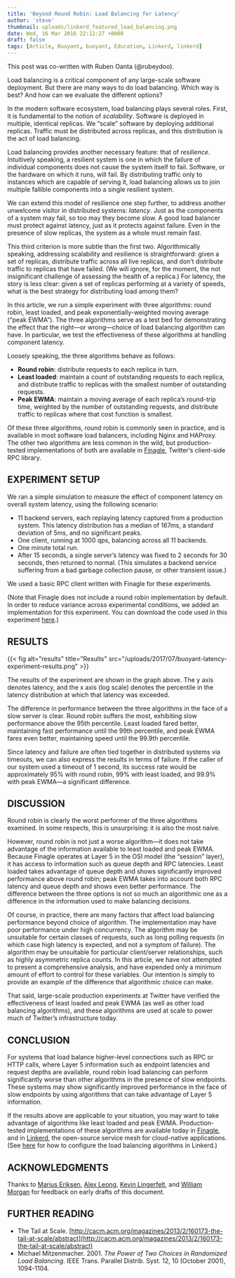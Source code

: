 ```yaml
---
title: 'Beyond Round Robin: Load Balancing for Latency'
author: 'steve'
thumbnail: uploads/linkerd_featured_load_balancing.png
date: Wed, 16 Mar 2016 22:12:27 +0000
draft: false
tags: [Article, Buoyant, buoyant, Education, Linkerd, linkerd]
---
```


This post was co-written with Ruben Oanta (@rubeydoo).

Load balancing is a critical component of any large-scale software deployment.
But there are many ways to do load balancing. Which way is best? And how can we
evaluate the different options?

In the modern software ecosystem, load balancing plays several roles. First, it
is fundamental to the notion of *scalability*. Software is deployed in multiple,
identical replicas. We “scale” software by deploying additional replicas.
Traffic must be distributed across replicas, and this distribution is the act of
load balancing.

Load balancing provides another necessary feature: that of *resilience*.
Intuitively speaking, a resilient system is one in which the failure of
individual components does not cause the system itself to fail. Software, or the
hardware on which it runs, will fail. By distributing traffic only to instances
which are capable of serving it, load balancing allows us to join multiple
fallible components into a single resilient system.

We can extend this model of resilience one step further, to address another
unwelcome visitor in distributed systems: *latency*. Just as the components of a
system may fail, so too may they become slow. A good load balancer must protect
against latency, just as it protects against failure. Even in the presence of
slow replicas, the system as a whole must remain fast.

This third criterion is more subtle than the first two. Algorithmically
speaking, addressing scalability and resilience is straightforward: given a set
of replicas, distribute traffic across all live replicas, and don’t distribute
traffic to replicas that have failed. (We will ignore, for the moment, the not
insignificant challenge of assessing the health of a replica.) For latency, the
story is less clear: given a set of replicas performing at a variety of speeds,
what is the best strategy for distributing load among them?

In this article, we run a simple experiment with three algorithms: round robin,
least loaded, and peak exponentially-weighted moving average (“peak EWMA”). The
three algorithms serve as a test bed for demonstrating the effect that the
right—or wrong—choice of load balancing algorithm can have. In particular, we
test the effectiveness of these algorithms at handling component latency.

Loosely speaking, the three algorithms behave as follows:

- **Round robin**: distribute requests to each replica in turn.
- **Least loaded**: maintain a count of outstanding requests to each replica,
  and distribute traffic to replicas with the smallest number of outstanding
  requests.
- **Peak EWMA**: maintain a moving average of each replica’s round-trip time,
  weighted by the number of outstanding requests, and distribute traffic to
  replicas where that cost function is smallest.

Of these three algorithms, round robin is commonly seen in practice, and is
available in most software load balancers, including Nginx and HAProxy. The
other two algorithms are less common in the wild, but production-tested
implementations of both are available in [Finagle](https://finagle.github.io/),
Twitter’s client-side RPC library.

## EXPERIMENT SETUP

We ran a simple simulation to measure the effect of component latency on overall
system latency, using the following scenario:

- 11 backend servers, each replaying latency captured from a production system.
  This latency distribution has a median of 167ms, a standard deviation of 5ms,
  and no significant peaks.
- One client, running at 1000 qps, balancing across all 11 backends.
- One minute total run.
- After 15 seconds, a single server’s latency was fixed to 2 seconds for 30
  seconds, then returned to normal. (This simulates a backend service suffering
  from a bad garbage collection pause, or other transient issue.)

We used a basic RPC client written with Finagle for these experiments.

(Note that Finagle does not include a round robin implementation by default. In
order to reduce variance across experimental conditions, we added an
implementation for this experiment. You can download the code used in this
experiment [here](https://github.com/BuoyantIO/finagle/blob/stevej/simulate_rr/finagle-benchmark/src/main/scala/com/twitter/finagle/loadbalancer/Simulation.scala).)

## RESULTS

{{< fig
  alt="results"
  title="Results"
  src="/uploads/2017/07/buoyant-latency-experiment-results.png" >}}

The results of the experiment are shown in the graph above. The y axis denotes
latency, and the x axis (log scale) denotes the percentile in the latency
distribution at which that latency was exceeded.

The difference in performance between the three algorithms in the face of a slow
server is clear. Round robin suffers the most, exhibiting slow performance above
the 95th percentile. Least loaded fared better, maintaining fast performance
until the 99th percentile, and peak EWMA fares even better, maintaining speed
until the 99.9th percentile.

Since latency and failure are often tied together in distributed systems via
timeouts, we can also express the results in terms of failure. If the caller of
our system used a timeout of 1 second, its success rate would be approximately
95% with round robin, 99% with least loaded, and 99.9% with peak EWMA—a
significant difference.

## DISCUSSION

Round robin is clearly the worst performer of the three algorithms examined. In
some respects, this is unsurprising: it is also the most naive.

However, round robin is not just a worse algorithm—it does not take advantage of
the information available to least loaded and peak EWMA. Because Finagle
operates at Layer 5 in the OSI model (the “session” layer), it has access to
information such as queue depth and RPC latencies. Least loaded takes advantage
of queue depth and shows significantly improved performance above round robin;
peak EWMA takes into account both RPC latency and queue depth and shows even
better performance. The difference between the three options is not so much an
algorithmic one as a difference in the information used to make balancing
decisions.

Of course, in practice, there are many factors that affect load balancing
performance beyond choice of algorithm. The implementation may have poor
performance under high concurrency. The algorithm may be unsuitable for certain
classes of requests, such as long polling requests (in which case high latency
is expected, and not a symptom of failure). The algorithm may be unsuitable for
particular client/server relationships, such as highly asymmetric replica
counts. In this article, we have not attempted to present a comprehensive
analysis, and have expended only a minimum amount of effort to control for these
variables. Our intention is simply to provide an example of the difference that
algorithmic choice can make.

That said, large-scale production experiments at Twitter have verified the
effectiveness of least loaded and peak EWMA (as well as other load balancing
algorithms), and these algorithms are used at scale to power much of Twitter’s
infrastructure today.

## CONCLUSION

For systems that load balance higher-level connections such as RPC or HTTP
calls, where Layer 5 information such as endpoint latencies and request depths
are available, round robin load balancing can perform significantly worse than
other algorithms in the presence of slow endpoints. These systems may show
significantly improved performance in the face of slow endpoints by using
algorithms that can take advantage of Layer 5 information.

If the results above are applicable to your situation, you may want to take
advantage of algorithms like least loaded and peak EWMA. Production-tested
implementations of these algorithms are available today
in [Finagle](https://finagle.github.io/), and in [Linkerd](https://linkerd.io/),
the open-source service mesh for cloud-native applications.
(See [here](https://linkerd.io/config/latest/linkerd) for how to configure the
load balancing algorithms in Linkerd.)

## ACKNOWLEDGMENTS

Thanks to [Marius Eriksen](https://twitter.com/marius), [Alex
Leong](https://twitter.com/adlleong), [Kevin
Lingerfelt](https://twitter.com/klingerf), and [William
Morgan](https://twitter.com/wm) for feedback on early drafts of this document.

## FURTHER READING

- The Tail at
  Scale. [http://cacm.acm.org/magazines/2013/2/160173-the-tail-at-scale/abstract](http://cacm.acm.org/magazines/2013/2/160173-the-tail-at-scale/abstract)
- Michael Mitzenmacher. 2001. *The Power of Two Choices in Randomized Load
  Balancing*. IEEE Trans. Parallel Distrib. Syst. 12, 10 (October 2001),
  1094-1104.
